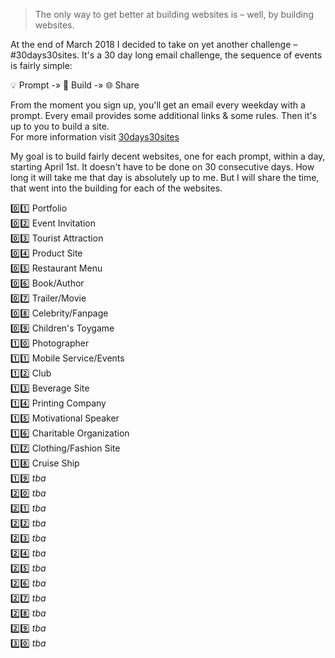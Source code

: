 
> The only way to get better at building websites is – well, by building websites.

At the end of March 2018 I decided to take on yet another challenge – #30days30sites. It's a 30 day long email challenge, the sequence of events is fairly simple:

💡 Prompt   -»   🔧 Build   -»   🌐 Share

From the moment you sign up, you'll get an email every weekday with a prompt. Every email provides some additional links & some rules. Then it's up to you to build a site.  
For more information visit [30days30sites](http://www.codelegy.com/30days30sites/ "#30days30sites challenge")

My goal is to build fairly decent websites, one for each prompt, within a day, starting April 1st. It doesn't have to be done on 30 consecutive days. How long it will take me that day is absolutely up to me. But I will share the time, that went into the building for each of the websites.

 0️⃣1️⃣ Portfolio  
 0️⃣2️⃣ Event Invitation  
 0️⃣3️⃣ Tourist Attraction  
 0️⃣4️⃣ Product Site  
 0️⃣5️⃣ Restaurant Menu  
 0️⃣6️⃣ Book/Author  
 0️⃣7️⃣ Trailer/Movie  
 0️⃣8️⃣ Celebrity/Fanpage  
 0️⃣9️⃣ Children's Toygame  
 1️⃣0️⃣ Photographer  
 1️⃣1️⃣ Mobile Service/Events  
 1️⃣2️⃣ Club  
 1️⃣3️⃣ Beverage Site  
 1️⃣4️⃣ Printing Company  
 1️⃣5️⃣ Motivational Speaker  
 1️⃣6️⃣ Charitable Organization  
 1️⃣7️⃣ Clothing/Fashion Site  
 1️⃣8️⃣ Cruise Ship  
 1️⃣9️⃣ *tba*  
 2️⃣0️⃣ *tba*  
 2️⃣1️⃣ *tba*  
 2️⃣2️⃣ *tba*  
 2️⃣3️⃣ *tba*  
 2️⃣4️⃣ *tba*  
 2️⃣5️⃣ *tba*  
 2️⃣6️⃣ *tba*  
 2️⃣7️⃣ *tba*  
 2️⃣8️⃣ *tba*  
 2️⃣9️⃣ *tba*  
 3️⃣0️⃣ *tba*  
